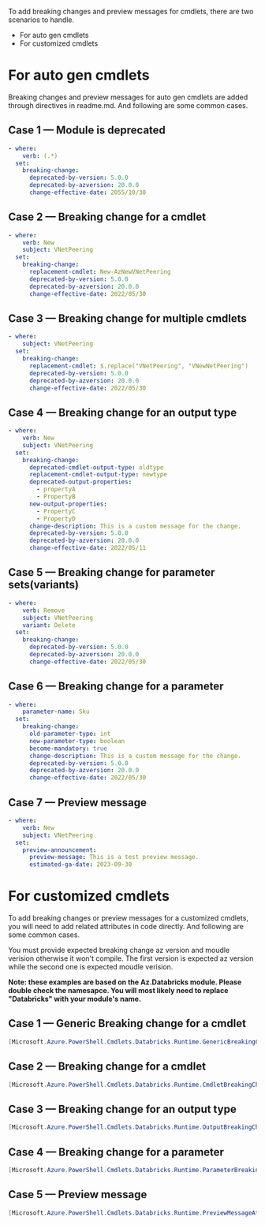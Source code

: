 To add breaking changes and preview messages for cmdlets, there are two scenarios to handle.

- For auto gen cmdlets
- For customized cmdlets

# For auto gen cmdlets

Breaking changes and preview messages for auto gen cmdlets are added through directives in readme.md. And following are some common cases.

## Case 1 — Module is deprecated

 

```yaml
- where:
    verb: (.*)
  set:
    breaking-change:
      deprecated-by-version: 5.0.0
      deprecated-by-azversion: 20.0.0
      change-effective-date: 2055/10/30
```

## Case 2 — Breaking change for a cmdlet

```yaml
- where:
    verb: New
    subject: VNetPeering
  set:
    breaking-change:
      replacement-cmdlet: New-AzNewVNetPeering
      deprecated-by-version: 5.0.0
      deprecated-by-azversion: 20.0.0
      change-effective-date: 2022/05/30
```

## Case 3 — Breaking change for multiple cmdlets

```yaml
- where:
    subject: VNetPeering
  set:
    breaking-change:
      replacement-cmdlet: $.replace("VNetPeering", "VNewNetPeering")
      deprecated-by-version: 5.0.0
      deprecated-by-azversion: 20.0.0
      change-effective-date: 2022/05/30
```

## Case 4 — Breaking change for an output type

```yaml
- where:
    verb: New
    subject: VNetPeering
  set:
    breaking-change:
      deprecated-cmdlet-output-type: oldtype
      replacement-cmdlet-output-type: newtype
      deprecated-output-properties:
        - propertyA
        - PropertyB
      new-output-properties:
        - PropertyC
        - PropertyD
      change-description: This is a custom message for the change.
      deprecated-by-version: 5.0.0
      deprecated-by-azversion: 20.0.0
      change-effective-date: 2022/05/11
```

## Case 5 — Breaking change for parameter sets(variants)

```yaml
- where:
    verb: Remove
    subject: VNetPeering
    variant: Delete
  set:
    breaking-change:
      deprecated-by-version: 5.0.0
      deprecated-by-azversion: 20.0.0
      change-effective-date: 2022/05/30
```

## Case 6 — Breaking change for a parameter

```yaml
- where:
    parameter-name: Sku
  set:
    breaking-change:
      old-parameter-type: int
      new-parameter-type: boolean
      become-mandatory: true
      change-description: This is a custom message for the change.
      deprecated-by-version: 5.0.0
      deprecated-by-azversion: 20.0.0
      change-effective-date: 2022/05/30
```

## Case 7 — Preview message

```yaml
- where:
    verb: New
    subject: VNetPeering
  set:
    preview-announcement:
      preview-message: This is a test preview message.
      estimated-ga-date: 2023-09-30
```

# For customized cmdlets

To add breaking changes or preview messages for a customized cmdlets, you will need to add related attributes in code directly. And following are some common cases.

You must provide expected breaking change az version and moudle verision otherwise it won't compile. The first version is expected az version while the second one is expected moudle verision.

**Note: these examples are based on the Az.Databricks module. Please double check the namesapce. You will most likely need to replace "Databricks" with your module's name.**

## Case 1 — Generic Breaking change for a cmdlet

```csharp
[Microsoft.Azure.PowerShell.Cmdlets.Databricks.Runtime.GenericBreakingChangeAttribute("message about the change", "16.0.0", "4.0.0", "2022/05/30")
```

## Case 2 — Breaking change for a cmdlet

```csharp
[Microsoft.Azure.PowerShell.Cmdlets.Databricks.Runtime.CmdletBreakingChangeAttribute("16.0.0", "4.0.0", "2022/05/30", ReplacementCmdletName = 'replace-xxx')
```

## Case 3 — Breaking change for an output type

```csharp
[Microsoft.Azure.PowerShell.Cmdlets.Databricks.Runtime.OutputBreakingChangeAttribute("oldtype", "11.0.0", "5.0.0", "2022/05/11", ReplacementCmdletOutputType = "newtype", DeprecatedOutputProperties = ("propertyA", "PropertyB"), NewOutputProperties = ("PropertyC", "PropertyD"))]
```

## Case 4 — Breaking change for a parameter

```csharp
[Microsoft.Azure.PowerShell.Cmdlets.Databricks.Runtime.ParameterBreakingChangeAttribute("ResourceGroupName", "11.0.0", "4.1.0", "2028/06/18")]
```

## Case 5 — Preview message

```csharp
[Microsoft.Azure.PowerShell.Cmdlets.Databricks.Runtime.PreviewMessageAttribute("This is a preview version", "2028/06/18")]
```
